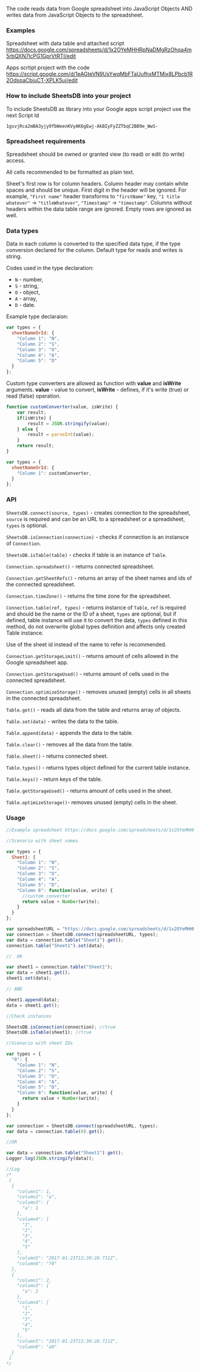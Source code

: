 The code reads data from Google spreadsheet into JavaScript Objects AND writes data from JavaScript Objects to the spreadsheet.

### Examples
Spreadsheet with data table and attached script
https://docs.google.com/spreadsheets/d/1x2OYeMHHRpNaDMgRzOhqa4m5rbQXN7lcPG1GprVtRTI/edit

Apps scrtipt project with the code
https://script.google.com/d/1eAGteVN9UsYwqMbFTaUufhxMTMix8LPbcb1R2OdspaCbiuCT-XPLK5uj/edit

### How to include SheetsDB into your project
To include SheetsDB as library into your Google apps script project use the next Script Id
```
1gsvjRca2mBA3yjy9fbWeenKVyAK6gEwj-AkBIyFyZZTbqC2BB9e_WwS-
```

### Spreadsheet requirements
Spreadsheet should be owned or granted view (to read) or edit (to write) access.

All cells recommended to be formatted as plain text.

Sheet's first row is for column headers. Column header may contain white spaces and should be unique. First digit in the header will be ignored.
For example, `"First name"` header transforms to `"firstName"` key, `"1 title whatever"` → `"titleWhatever"`, `"Timestamp"` → `"timestamp"`.
Columns without headers within the data table range are ignored. Empty rows are ignored as well.

### Data types
Data in each column is converted to the specified data type, if the type conversion declared for the column.
Default type for reads and writes is string.

Codes used in the type declaration:
* `N` - number,
* `S` - string,
* `O` - object,
* `A` - array,
* `D` - date.

Example type declaraion:
```javascript
var types = {
  sheetNameOrId: {
    "Column 1": "N",
    "Column 2": "S",
    "Column 3": "O",
    "Column 4": "A",
    "Column 5": "D"
  }
};
```
Custom type converters are allowed as function with __value__ and __isWrite__ arguments. __value__ - value to convert, __isWrite__ - defines, if it's write (true) or read (false) operation.
```javascript
function customConverter(value, isWrite) {
    var result;
    if(isWrite) {
        result = JSON.stringify(value);
    } else {
        result = parseInt(value);
    }
    return result;
}

var types = {
  sheetNameOrId: {
    "Column 1": customConverter,
  }
};
```

### API
`SheetsDB.connect(source, types)` - creates connection to the spreadsheet, `source` is required and can be an URL to a spreadsheet or a spreadsheet, `types` is optional.

`SheetsDB.isConnection(connection)` - checks if connection is an instansce of `Connection`.

`SheetsDB.isTable(table)` - checks if table is an instance of `Table`.

`Connection.spreadsheet()` - returns connected spreadsheet.

`Connection.getSheetRefs()` - returns an array of the sheet names and ids of the connected spreadsheet.

`Connection.timeZone()` - returns the time zone for the spreadsheet.

`Connection.table(ref, types)` - returns instance of `Table`, `ref` is required and should be the name or the ID of a sheet, `types` are optional, but if defined, table instance will use it to convert the data, `types` defined in this method, do not overwrite global types definition and affects only created Table instance.

Use of the sheet id instead of the name to refer is recommended.

`Connection.getStorageLimit()` - returns amount of cells allowed in the Google spreadsheet app.

`Connection.getStorageUsed()` - returns amount of cells used in the connected spreadsheet.

`Connection.optimizeStorage()` - removes unused (empty) cells in all sheets in the connected spreadsheet.

`Table.get()` - reads all data from the table and returns array of objects.

`Table.set(data)` - writes the data to the table.

`Table.append(data)` - appends the data to the table.

`Table.clear()` - removes all the data from the table.

`Table.sheet()` - returns connected sheet.

`Table.types()` - returns types object defined for the current table instance.

`Table.keys()` - return keys of the table.

`Table.getStorageUsed()` - returns amount of cells used in the sheet.

`Table.optimizeStorage()`- removes unused (empty) cells in the sheet.

### Usage
```javascript
//Example spreadsheet https://docs.google.com/spreadsheets/d/1x2OYeMHHRpNaDMgRzOhqa4m5rbQXN7lcPG1GprVtRTI/edit

//Scenario with sheet names

var types = {
  Sheet1: {
    "Column 1": "N",
    "Column 2": "S",
    "Column 3": "O",
    "Column 4": "A",
    "Column 5": "D",
    "Column 6": function(value, write) {
      //custom converter
      return value + Number(write);
    }
  }
};

var spreadsheetURL = "https://docs.google.com/spreadsheets/d/1x2OYeMHHRpNaDMgRzOhqa4m5rbQXN7lcPG1GprVtRTI/";
var connection = SheetsDB.connect(spreadsheetURL, types);
var data = connection.table("Sheet1").get();
connection.table("Sheet1").set(data);

//  OR

var sheet1 = connection.table("Sheet1");
var data = sheet1.get();
sheet1.set(data);

// AND

sheet1.append(data);
data = sheet1.get();

//Check instances

SheetsDB.isConnection(connection); //true
SheetsDB.isTable(sheet1); //true

//Scenario with sheet IDs

var types = {
  "0": {
    "Column 1": "N",
    "Column 2": "S",
    "Column 3": "O",
    "Column 4": "A",
    "Column 5": "D",
    "Column 6": function(value, write) {
      return value + Number(write);
    }
  }
};

var connection = SheetsDB.connect(spreadsheetURL, types);
var data = connection.table(0).get();

//OR

var data = connection.table("Sheet1").get();
Logger.log(JSON.stringify(data));

//Log
/*
 [
  {
    "column1": 1,
    "column2": "a",
    "column3": {
      "a": 1
    },
    "column4": [
      "1",
      "2",
      "3",
      "4",
      "5"
    ],
    "column5": "2017-01-23T12:30:28.711Z",
    "column6": "70"
  },
  {
    "column1": 2,
    "column3": {
      "a": 2
    },
    "column4": [
      "1",
      "2",
      "3",
      "4",
      "5"
    ],
    "column5": "2017-01-23T12:30:28.711Z",
    "column6": "a0"
  }
 ]
*/
```
